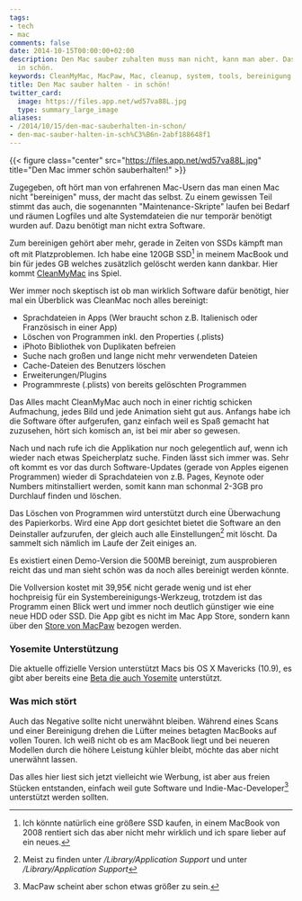 ```yaml
---
tags:
- tech
- mac
comments: false
date: 2014-10-15T00:00:00+02:00
description: Den Mac sauber zuhalten muss man nicht, kann man aber. Das geht auch
  in schön.
keywords: CleanMyMac, MacPaw, Mac, cleanup, system, tools, bereinigung
title: Den Mac sauber halten - in schön!
twitter_card:
  image: https://files.app.net/wd57va88L.jpg
  type: summary_large_image
aliases:
- /2014/10/15/den-mac-sauberhalten-in-schon/
- den-mac-sauber-halten-in-sch%C3%B6n-2abf188648f1
---
```


{{< figure class="center" src="https://files.app.net/wd57va88L.jpg" title="Den Mac immer schön sauberhalten!" >}}

Zugegeben, oft hört man von erfahrenen Mac-Usern das man einen Mac nicht "bereinigen" muss, der macht das selbst. Zu einem gewissen Teil stimmt das auch, die sogenannten "Maintenance-Skripte" laufen bei Bedarf und räumen Logfiles und alte Systemdateien die nur temporär benötigt wurden auf. Dazu benötigt man nicht extra Software.

Zum bereinigen gehört aber mehr, gerade in Zeiten von SSDs kämpft man oft mit Platzproblemen. Ich habe eine 120GB SSD[^1] in meinem MacBook und bin für jedes GB welches zusätzlich gelöscht werden kann dankbar. Hier kommt [CleanMyMac](http://macpaw.com/cleanmymac) ins Spiel.

Wer immer noch skeptisch ist ob man wirklich Software dafür benötigt, hier mal ein Überblick was CleanMac noch alles bereinigt:

- Sprachdateien in Apps (Wer braucht schon z.B. Italienisch oder Französisch in einer App)
- Löschen von Programmen inkl. den Properties (.plists)
- iPhoto Bibliothek von Duplikaten befreien
- Suche nach großen und lange nicht mehr verwendeten Dateien
- Cache-Dateien des Benutzers löschen
- Erweiterungen/Plugins
- Programmreste (.plists) von bereits gelöschten Programmen

Das Alles macht CleanMyMac auch noch in einer richtig schicken Aufmachung, jedes Bild und jede Animation sieht gut aus. Anfangs habe ich die Software öfter aufgerufen, ganz einfach weil es Spaß gemacht hat zuzusehen, hört sich komisch an, ist bei mir aber so gewesen.

Nach und nach rufe ich die Applikation nur noch gelegentlich auf, wenn ich wieder nach etwas Speicherplatz suche. Finden lässt sich immer was. Sehr oft kommt es vor das durch Software-Updates (gerade von Apples eigenen Programmen) wieder di Sprachdateien von z.B. Pages, Keynote oder Numbers mitinstalliert werden, somit kann man schonmal 2-3GB pro Durchlauf finden und löschen.

Das Löschen von Programmen wird unterstützt durch eine Überwachung des Papierkorbs. Wird eine App dort gesichtet bietet die Software an den Deinstaller aufzurufen, der gleich auch alle Einstellungen[^2] mit löscht. Da sammelt sich nämlich im Laufe der Zeit einiges an.

Es existiert einen Demo-Version die 500MB bereinigt, zum ausprobieren reicht das und man sieht schön was da noch alles bereinigt werden könnte.

Die Vollversion kostet mit 39,95€ nicht gerade wenig und ist eher hochpreisig für ein Systembereinigungs-Werkzeug, trotzdem ist das Programm einen Blick wert und immer noch deutlich günstiger wie eine neue HDD oder SSD. Die App gibt es nicht im Mac App Store, sondern kann über den [Store von MacPaw](http://macpaw.com/de/store/cleanmymac) bezogen werden.

### Yosemite Unterstützung

Die aktuelle offizielle Version unterstützt Macs bis OS X Mavericks (10.9), es gibt aber bereits eine [Beta die auch Yosemite](http://blog.macpaw.com/post/87906340318/why-cleanmymac-2-doesnt-work-on-os-x-yosemite-yet) unterstützt.

### Was mich stört

Auch das Negative sollte nicht unerwähnt bleiben. Während eines Scans und einer Bereinigung drehen die Lüfter meines betagten MacBooks auf vollen Touren. Ich weiß nicht ob es am MacBook liegt und bei neueren Modellen durch die höhere Leistung kühler bleibt, möchte das aber nicht unerwähnt lassen.


Das alles hier liest sich jetzt vielleicht wie Werbung, ist aber aus freien Stücken entstanden, einfach weil gute Software und Indie-Mac-Developer[^3] unterstützt werden sollten.


[^1]: Ich könnte natürlich eine größere SSD kaufen, in einem MacBook von 2008 rentiert sich das aber nicht mehr wirklich und ich spare lieber auf ein neues.
[^2]: Meist zu finden unter _/Library/Application Support_ und unter _<user>/Library/Application Support_
[^3]: MacPaw scheint aber schon etwas größer zu sein.

